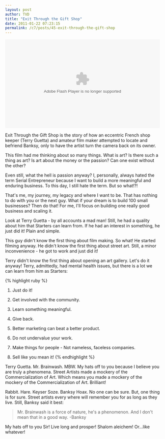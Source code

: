 ```yaml
---
layout: post
author: TVD
title: "Exit Through the Gift Shop"
date: 2011-01-22 07:23:15
permalink: /c7/posts/45-exit-through-the-gift-shop
---
```


<object type="application/x-shockwave-flash" width="100%" height="288" data="http://www.hulu.com/embed/mQ3aRkDhice6H6zMG_napA"></object>

Exit Through the Gift Shop is the story of how an eccentric French shop keeper (Terry Guetta) and amateur film maker attempted to locate and befriend Banksy, only to have the artist turn the camera back on its owner.

This film had me thinking about so many things. What is art? Is there such a thing as art? Is art about the money or the passion? Can one exist without the other?

Even still, what the hell is passion anyway? I, personally, always hated the term Serial Entrepreneur because I want to build a more meaningful and enduring business. To this day, I still hate the term. But so what!?!

That's me, my journey, my legacy and where I want to be. That has nothing to do with you or the next guy. What if your dream is to build 100 small businesses? Then do that! For me, I'll focus on building one really good business and scaling it.

Look at Terry Guetta - by all accounts a mad man! Still, he had a quality about him that Starters can learn from. If he had an interest in something, he just did it! Plain and simple.

This guy didn't know the first thing about film making. So what! He started filming anyway. He didn't know the first thing about street art. Still, a minor inconvenience - he got to work and just did it!

Terry didn't know the first thing about opening an art gallery. Let's do it anyway! Terry, admittedly, had mental health issues, but there is a lot we can learn from him as Starters:

{% highlight ruby %}
1. Just do it!

2. Get involved with the community.

3. Learn something meaningful.

4. Give back.

5. Better marketing can beat a better product.

6. Do not undervalue your work.

7. Make things for people - Not nameless, faceless companies.

8. Sell like you mean it!
{% endhighlight %}

Terry Guetta. Mr. Brainwash. MBW. My hats off to you because I believe you are truly a phenomena. Street Artists made a mockery of the Commercialization of Art. Which means you made a mockery of the mockery of the Commercialization of Art. Brilliant!

Rabbit. Hare. Keyser Soze. Banksy Hoax. No one can be sure. But, one thing is for sure. Street artists every where will remember you for as long as they live. Still, Banksy said it best:

> Mr. Brainwash is a force of nature,
> he's a phenomenon. And I don't mean
> that in a good way. -Banksy


My hats off to you Sir! Live long and prosper! Shalom aleichem! Or...like whatever!


  [1]: http://techoctave.com/marketing-for-geeks/



